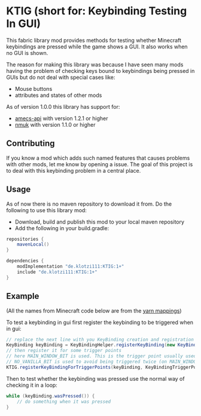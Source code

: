 # KTIG (short for: Keybinding Testing In GUI)

This fabric library mod provides methods for testing whether Minecraft keybindings are pressed while the game shows a GUI. It also works when no GUI is shown.

The reason for making this library was because I have seen many mods having the problem of checking keys bound to keybindings being pressed in GUIs but do not deal with special cases like:
 - Mouse buttons
 - attributes and states of other mods

As of version 1.0.0 this library has support for:
 - [amecs-api](https://github.com/Siphalor/amecs-api "amecs-api on GitHub") with version 1.2.1 or higher
 - [nmuk](https://github.com/Siphalor/nmuk "nmuk on GitHub") with version 1.1.0 or higher

## Contributing
If you know a mod which adds such named features that causes problems with other mods, let me know by opening a issue.
The goal of this project is to deal with this keybinding problem in a central place.

## Usage
As of now there is no maven repository to download it from.
Do the following to use this library mod:
 - Download, build and publish this mod to your local maven repository
 - Add the following in your build.gradle:
 
```groovy
repositories {
    mavenLocal()
}

dependencies {
    modImplementation "de.klotzi111:KTIG:1+"
    include "de.klotzi111:KTIG:1+"
}
```

## Example
(All the names from Minecraft code below are from the [yarn mappings](https://github.com/FabricMC/yarn "yarn on GitHub"))

To test a keybinding in gui first register the keybinding to be triggered when in gui:

```Java
// replace the next line with you KeyBinding creation and registration
KeyBinding keyBinding = KeyBindingHelper.registerKeyBinding(new KeyBinding("key.MOD.NAME", InputUtil.Type.KEYSYM, GLFW.GLFW_KEY_UNKNOWN, "key.category.MOD"));
// then register it for some trigger points
// here MAIN_WINDOW_BIT is used. This is the trigger point usually used when you want to receive all key events in all guis
// NO_VANILLA_BIT is used to avoid being triggered twice (on MAIN_WINDOW_BIT and on vanilla trigger) when there is no gui currently shown
KTIG.registerKeyBindingForTriggerPoints(keyBinding, KeyBindingTriggerPoints.MAIN_WINDOW_BIT | KeyBindingTriggerPoints.NO_VANILLA_BIT);
```

Then to test whether the keybinding was pressed use the normal way of checking it in a loop:

```Java
while (keyBinding.wasPressed()) {
	// do something when it was pressed
}
```